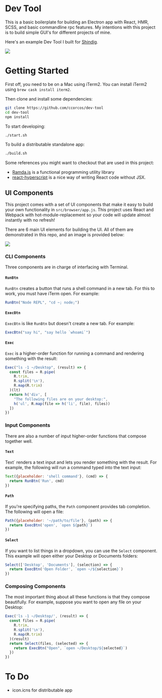 # Dev Tool

This is a basic boilerplate for building an Electron app with React, HMR, SCSS, and basic commandline rpc features. My intentions with this project is to build simple GUI's for different projects of mine.

Here's an example Dev Tool I built for [Shindig](https://medium.com/@chetcorcos/shindig-an-event-discovery-app-built-with-meteor-js-react-js-and-neo4j-602afb483ae6#.aoy41qgml).

![](https://s3.amazonaws.com/uploads.hipchat.com/51605/2692734/vCp2jqdoR1f14e9/upload.png)

# Getting Started

First off, you need to be on a Mac using iTerm2. You can install iTerm2 using `brew cask install iterm2`.

Then clone and install some dependencies:

```bash
git clone https://github.com/ccorcos/dev-tool
cd dev-tool
npm install
```

To start developing:

```bash
./start.sh
```

To build a distributable standalone app:

```bash
./build.sh
```

Some references you might want to checkout that are used in this project:

- [Ramda.js](http://ramdajs.com/0.19.0/docs/) is a functional programming utility library
- [react-hyperscript](https://github.com/mlmorg/react-hyperscript) is a nice way of writing React code without JSX.


## UI Components

This project comes with a set of UI components that make it easy to build your own functionality in `src/browser/app.js`. This project uses React and Webpack with hot-module-replacement so your code will update almost instantly with no refresh!

There are 6 main UI elements for building the UI. All of them are demonstrated in this repo, and an image is provided below:

![](https://s3.amazonaws.com/uploads.hipchat.com/51605/2692734/wdglOJdrtZYyIBz/upload.png)

### CLI Components

Three components are in charge of interfacing with Terminal.

#### `RunBtn` 

`RunBtn` creates a button that runs a shell command in a new tab. For this to work, you must have iTerm open. For example:

```js
RunBtn("Node REPL", "cd ~; node;")
```

#### `ExecBtn`

`ExecBtn` is like `RunBtn` but doesn't create a new tab. For example:

```js
ExecBtn("say hi", "say hello `whoami`")
```

#### `Exec`

`Exec` is a higher-order function for running a command and rendering something with the result:

```js
Exec("ls -1 ~/Desktop", (result) => {
  const files = R.pipe(
    R.trim,
    R.split('\n'),
    R.map(R.trim)
  )(lt)
  return h('div', [
    "The following files are on your desktop:",
    h('ul', R.map(file => h('li', file), files))
  ])
})
```

### Input Components

There are also a number of input higher-order functions that compose together well.

#### `Text`

Text` renders a text input and lets you render something with the result. For example, the following will run a command typed into the text input:

```js
Text({placeholder: 'shell command'}, (cmd) => {
  return RunBtn('Run', cmd)
})
```

#### `Path`

If you're specifying paths, the `Path` component provides tab completion. The following will open a file:

```js
Path({placeholder: '~/path/to/file'}, (path) => {
  return ExecBtn('open', `open ${path}`)
})
```

#### `Select`

If you want to list things in a dropdown, you can use the `Select` component. This example will open either your Desktop or Documents folders:

```js
Select(['Desktop', 'Documents'], (selection) => {
  return ExecBtn('Open Folder', `open ~/${selection}`)
})
```

### Composing Components

The most important thing about all these functions is that they compose beautifully. For example, suppose you want to open any file on your Desktop:

```js
Exec('ls -1 ~/Desktop/', (result) => {
  const files = R.pipe(
    R.trim,
    R.split('\n'),
    R.map(R.trim)
  )(result)
  return Select(files, (selected) => {
    return ExecBtn("Open", `open ~/Desktop/${selected}`)
  })
})
```

# To Do

- icon.icns for distributable app
